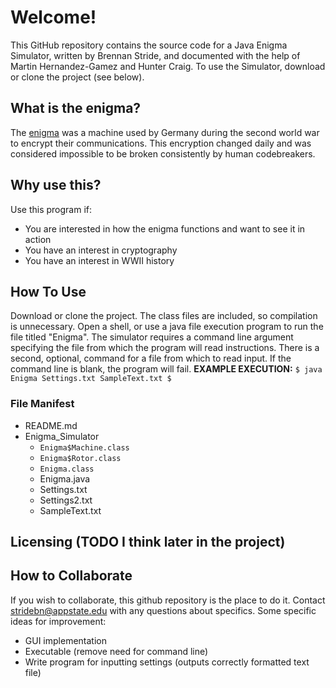 # Welcome!
This GitHub repository contains the source code for a Java Enigma Simulator, written by Brennan Stride, and documented with the help of Martin Hernandez-Gamez and Hunter Craig. To use the Simulator, download or clone the project (see below).

## What is the enigma?
The [enigma](https://en.wikipedia.org/wiki/Enigma_machine) was a machine used by Germany during the second world war to encrypt their communications. This encryption changed daily and was considered impossible to be broken consistently by human codebreakers. 

## Why use this?
Use this program if:
* You are interested in how the enigma functions and want to see it in action
* You have an interest in cryptography
* You have an interest in WWII history

## How To Use
Download or clone the project. The class files are included, so compilation is unnecessary. Open a shell, or use a java file execution program to run the file titled "Enigma". The simulator requires a command line argument specifying the file from which the program will read instructions. There is a second, optional, command for a file from which to read input. If the command line is blank, the program will fail. 
  **EXAMPLE EXECUTION:** 
  `
  $ java Enigma Settings.txt SampleText.txt
  $ `

### File Manifest
+ README.md
+ Enigma_Simulator
  + `Enigma$Machine.class`
  + `Enigma$Rotor.class`
  + `Enigma.class`
  + Enigma.java
  + Settings.txt
  + Settings2.txt
  + SampleText.txt

## Licensing (TODO I think later in the project)

## How to Collaborate
If you wish to collaborate, this github repository is the place to do it. Contact <stridebn@appstate.edu> with any questions about specifics.
Some specific ideas for improvement:
+ GUI implementation
+ Executable (remove need for command line)
+ Write program for inputting settings (outputs correctly formatted text file)

